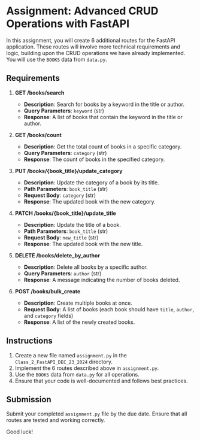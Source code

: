 # Assignment: Advanced CRUD Operations with FastAPI

In this assignment, you will create 6 additional routes for the FastAPI application. These routes will involve more technical requirements and logic, building upon the CRUD operations we have already implemented. You will use the `BOOKS` data from `data.py`.

## Requirements

1. **GET /books/search**
   - **Description**: Search for books by a keyword in the title or author.
   - **Query Parameters**: `keyword` (str)
   - **Response**: A list of books that contain the keyword in the title or author.

2. **GET /books/count**
   - **Description**: Get the total count of books in a specific category.
   - **Query Parameters**: `category` (str)
   - **Response**: The count of books in the specified category.

3. **PUT /books/{book_title}/update_category**
   - **Description**: Update the category of a book by its title.
   - **Path Parameters**: `book_title` (str)
   - **Request Body**: `category` (str)
   - **Response**: The updated book with the new category.

4. **PATCH /books/{book_title}/update_title**
   - **Description**: Update the title of a book.
   - **Path Parameters**: `book_title` (str)
   - **Request Body**: `new_title` (str)
   - **Response**: The updated book with the new title.

5. **DELETE /books/delete_by_author**
   - **Description**: Delete all books by a specific author.
   - **Query Parameters**: `author` (str)
   - **Response**: A message indicating the number of books deleted.

6. **POST /books/bulk_create**
   - **Description**: Create multiple books at once.
   - **Request Body**: A list of books (each book should have `title`, `author`, and `category` fields)
   - **Response**: A list of the newly created books.

## Instructions

1. Create a new file named `assignment.py` in the `Class_2_FastAPI_DEC_23_2024` directory.
2. Implement the 6 routes described above in `assignment.py`.
3. Use the `BOOKS` data from `data.py` for all operations.
4. Ensure that your code is well-documented and follows best practices.

## Submission

Submit your completed `assignment.py` file by the due date. Ensure that all routes are tested and working correctly.

Good luck!
